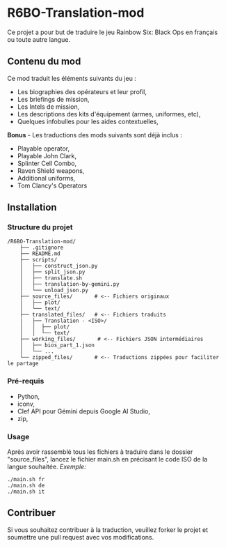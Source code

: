 
#  R6BO-Translation-mod


Ce projet a pour but de traduire le jeu Rainbow Six: Black Ops en français ou toute autre langue.

  

##  Contenu du mod


Ce mod traduit les éléments suivants du jeu :

* Les biographies des opérateurs et leur profil,
* Les briefings de mission,
* Les Intels de mission,
* Les descriptions des kits d'équipement (armes, uniformes, etc),
* Quelques infobulles pour les aides contextuelles,

**Bonus** - Les traductions des mods suivants sont déjà inclus :

* Playable operator,
* Playable John Clark,
* Splinter Cell Combo,
* Raven Shield weapons,
* Additional uniforms,
* Tom Clancy's Operators

  

##  Installation

### Structure du projet 

    /R6BO-Translation-mod/
        ├── .gitignore
        ├── README.md          
        ├── scripts/           
        │   ├── construct_json.py
        │   ├── split_json.py
        │   ├── translate.sh
        │   ├── translation-by-gemini.py
        │   └── unload_json.py
        ├── source_files/  		# <-- Fichiers originaux    
	    │   ├── plot/
	    │   └── text/
        ├── translated_files/   # <-- Fichiers traduits
        |   ├── Translation - <ISO>/ 
        │ 	│  ├── plot/
        │	│  └── text/
        ├── working_files/       # <-- Fichiers JSON intermédiaires
        │   ├── bios_part_1.json
        │   └── ...
        └── zipped_files/		# <-- Traductions zippées pour faciliter le partage

  ### Pré-requis

*	Python,
*	iconv,
*	Clef API pour Gémini depuis Google AI Studio,
*	zip,

### Usage
Après avoir rassemblé tous les fichiers à traduire dans le dossier "source_files", lancez le fichier main.sh en précisant le code ISO de la langue souhaitée.
_Exemple:_

    ./main.sh fr
    ./main.sh de
    ./main.sh it


 

##  Contribuer

  

Si vous souhaitez contribuer à la traduction, veuillez forker le projet et soumettre une pull request avec vos modifications.